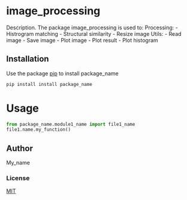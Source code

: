 # image_processing

Description.
The package image_processing is used to:
    Processing:
        - Histrogram matching
        - Structural similarity
        - Resize image
    Utils:
        - Read image
        - Save image
        - Plot image
        - Plot result
        - Plot histogram
        
## Installation

Use the package [pip](https://pip.pypa.io/en/stable/) to install package_name

```bash
pip install install package_name
```

# Usage

```python
from package_name.module1_name import file1_name
file1.name.my_function()
```

## Author
My_name

### License
[MIT](https://choosealicense.com/licenses/mit/)